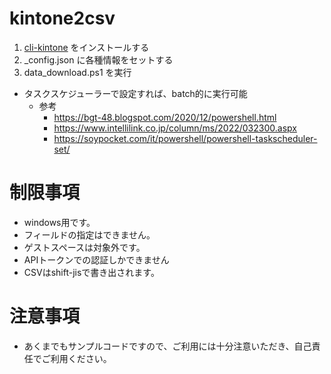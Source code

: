 # kintone2csv

1. [cli-kintone](https://github.com/kintone/cli-kintone) をインストールする
2. _config.json に各種情報をセットする
3. data_download.ps1 を実行

* タスクスケジューラーで設定すれば、batch的に実行可能
    * 参考
      * https://bgt-48.blogspot.com/2020/12/powershell.html
      * https://www.intellilink.co.jp/column/ms/2022/032300.aspx
      * https://soypocket.com/it/powershell/powershell-taskscheduler-set/



# 制限事項
* windows用です。
* フィールドの指定はできません。
* ゲストスペースは対象外です。
* APIトークンでの認証しかできません
* CSVはshift-jisで書き出されます。


# 注意事項
* あくまでもサンプルコードですので、ご利用には十分注意いただき、自己責任でご利用ください。


